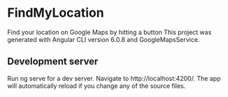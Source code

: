 # FindMyLocation
Find your location on Google Maps by hitting a button
This project was generated with Angular CLI version 6.0.8 and GoogleMapsService.

## Development server
Run ng serve for a dev server. Navigate to http://localhost:4200/. The app will automatically reload if you change any of the source files.
